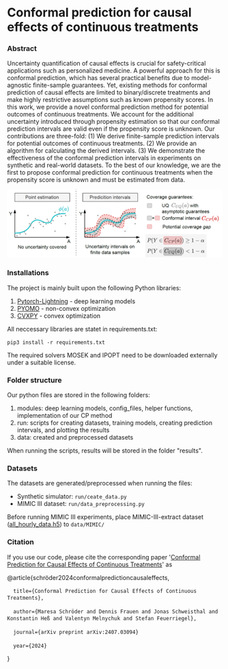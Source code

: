 # Conformal prediction for causal effects of continuous treatments

### Abstract
Uncertainty quantification of causal effects is crucial for safety-critical applications such as personalized medicine. A powerful approach for this is conformal prediction, which has several practical benefits due to model-agnostic finite-sample guarantees. Yet, existing methods for conformal prediction of causal effects are limited to binary/discrete treatments and make highly restrictive assumptions such as known propensity scores. In this work, we provide a novel conformal prediction method for potential outcomes of continuous treatments. We account for the additional uncertainty introduced through propensity estimation so that our conformal prediction intervals are valid even if the propensity score is unknown. Our contributions are three-fold: (1) We derive finite-sample prediction intervals for potential outcomes of continuous treatments. (2) We provide an algorithm for calculating the derived intervals. (3) We demonstrate the effectiveness of the conformal prediction intervals in experiments on synthetic and real-world datasets. To the best of our knowledge, we are the first to propose conformal prediction for continuous treatments when the propensity score is unknown and must be estimated from data. 


![CP intervals on finite-sample data. UQ methods with asymptotic guarantees might suffer from under-coverage and are often not faithful](figure.PNG)



### Installations

The project is mainly built upon the following Python libraries:
1. [Pytorch-Lightning](https://pytorch-lightning.readthedocs.io/en/latest/) - deep learning models
2. [PYOMO](https://pyomo.readthedocs.io/en/stable/index.html) - non-convex optimization
3. [CVXPY](https://www.cvxpy.org/) - convex optimization


All neccessary libraries are statet in requirements.txt:
```console
pip3 install -r requirements.txt
```

The required solvers MOSEK and IPOPT need to be downloaded externally under a suitable license.


### Folder structure

Our python files are stored in the following folders:
1. modules: deep learning models, config_files, helper functions, implementation of our CP method
2. run: scripts for creating datasets, training models, creating prediction intervals, and plotting the results
3. data: created and preprocessed datasets

When running the scripts, results will be stored in the folder "results".

### Datasets
The datasets are generated/preprocessed when running the files:
- Synthetic simulator: `run/ceate_data.py`
- MIMIC III dataset: `run/data_preprocessing.py`

Before running MIMIC III experiments, place MIMIC-III-extract dataset ([all_hourly_data.h5](https://github.com/MLforHealth/MIMIC_Extract)) to `data/MIMIC/`


### Citation

If you use our code, please cite the corresponding paper '[Conformal Prediction for Causal Effects of Continuous Treatments](https://arxiv.org/abs/2407.03094)' as

@article{schröder2024conformalpredictioncausaleffects,

      title={Conformal Prediction for Causal Effects of Continuous Treatments}, 

      author={Maresa Schröder and Dennis Frauen and Jonas Schweisthal and Konstantin Heß and Valentyn Melnychuk and Stefan Feuerriegel},

      journal={arXiv preprint arXiv:2407.03094}

      year={2024}

}